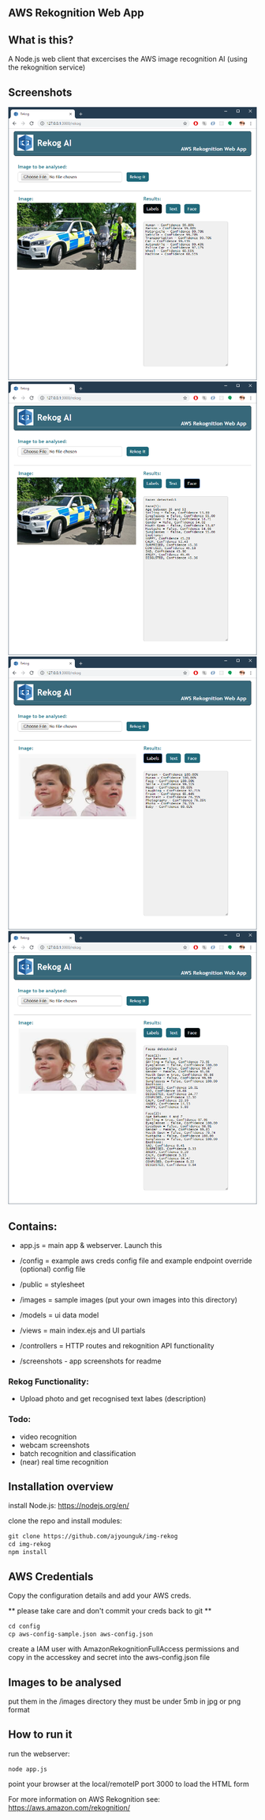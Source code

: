 ## AWS Rekognition Web App 

## What is this?
A Node.js web client that excercises the AWS image recognition AI (using the rekognition service)

## Screenshots
![Alt text](/screenshots/rekog4.png?raw=true)
![Alt text](/screenshots/rekog3.png?raw=true)
![Alt text](/screenshots/rekog2.png?raw=true)
![Alt text](/screenshots/rekog1.png?raw=true)

## Contains:
- app.js = main app & webserver. Launch this

- /config = example aws creds config file and example endpoint override (optional) config file
- /public = stylesheet
- /images = sample images (put your own images into this directory)
- /models = ui data model
- /views = main index.ejs and UI partials 
- /controllers = HTTP routes and rekognition API functionality 
- /screenshots - app screenshots for readme


### Rekog Functionality:
- Upload photo and get recognised text labes (description)


### Todo:
- video recognition
- webcam screenshots
- batch recognition and classification
- (near) real time recognition 

## Installation overview
install Node.js: https://nodejs.org/en/

clone the repo and install modules:

```
git clone https://github.com/ajyounguk/img-rekog
cd img-rekog
npm install
```

## AWS Credentials
Copy the configuration details and add your AWS creds.

** please take care and don't commit your creds back to git **
```
cd config
cp aws-config-sample.json aws-config.json
```
create a IAM user with AmazonRekognitionFullAccess permissions and copy in the accesskey and secret into the aws-config.json file

## Images to be analysed
put them in the /images directory
they must be under 5mb in jpg or png format



## How to run it
run the webserver:

```
node app.js
```

point your browser at the local/remoteIP port 3000 to load the HTML form

For more information on AWS Rekognition see:
https://aws.amazon.com/rekognition/